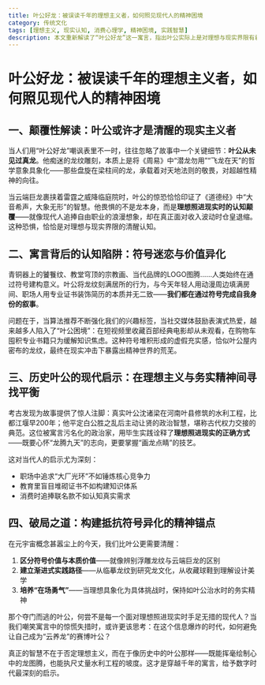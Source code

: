 ```yaml
---
title: 叶公好龙：被误读千年的理想主义者，如何照见现代人的精神困境
category: 传统文化
tags: [理想主义, 现实认知, 消费心理学, 精神困境, 实践智慧]
description: 本文重新解读了“叶公好龙”这一寓言，指出叶公实际上是对理想与现实界限有着清醒认知的现实主义者。文章探讨了现代社会中人们对符号价值的迷恋和由此产生的精神困境，如通过收藏而不使用来获得虚假的充实感。通过对历史人物叶公实际成就的分析，文章强调了理想主义与务实精神之间的平衡，并提出了区分符号价值与本质价值、建立渐进式实践路径以及培养面对挑战的勇气等破局之道。最终，本文提醒现代人在追求理想的道路上，应像叶公一样，既能怀抱高远志向，也能脚踏实地实现目标。
---
```

# 叶公好龙：被误读千年的理想主义者，如何照见现代人的精神困境  

## 一、颠覆性解读：叶公或许才是清醒的现实主义者  
当人们用“叶公好龙”嘲讽表里不一时，往往忽略了故事中一个关键细节：**叶公从未见过真龙**。他痴迷的龙纹雕刻，本质上是将《周易》中“潜龙勿用”“飞龙在天”的哲学意象具象化——那些盘旋在梁柱间的龙，承载着对天地法则的敬畏，对超越性精神的向往。  

当云端巨龙裹挟着雷霆之威降临庭院时，叶公的惊恐恰恰印证了《道德经》中“大音希声，大象无形”的智慧。他畏惧的不是龙本身，而是**理想照进现实时的认知颠覆**——就像现代人追捧自由职业的浪漫想象，却在真正面对收入波动时仓皇退缩。这种恐惧，恰恰是对理想与现实界限的清醒认知。  

## 二、寓言背后的认知陷阱：符号迷恋与价值异化  
青铜器上的饕餮纹、教堂穹顶的宗教画、当代品牌的LOGO图腾……人类始终在通过符号建构意义。叶公将龙纹刻满居所的行为，与今天年轻人用动漫周边填满房间、职场人用专业证书装饰简历的本质并无二致——**我们都在通过符号完成自我身份的叙事**。  

问题在于，当算法推荐不断强化我们的兴趣标签，当社交媒体鼓励表演式热爱，越来越多人陷入了“叶公困境”：在短视频里收藏百部经典电影却从未观看，在购物车囤积专业书籍只为缓解知识焦虑。这种符号堆积形成的虚假充实感，恰似叶公屋内密布的龙纹，最终在现实冲击下暴露出精神世界的荒芜。  

## 三、历史叶公的现代启示：在理想主义与务实精神间寻找平衡  
考古发现为故事提供了惊人注脚：真实叶公沈诸梁在河南叶县修筑的水利工程，比都江堰早200年；他平定白公胜之乱后主动让贤的政治智慧，堪称古代权力交接的典范。这位被寓言污名化的政治家，用毕生实践诠释了**理想照进现实的正确方式**——既要心怀“龙腾九天”的志向，更要掌握“画龙点睛”的技艺。  

这对当代人的启示尤为深刻：  
- 职场中追求“大厂光环”不如锤炼核心竞争力  
- 教育里盲目堆砌证书不如构建知识体系  
- 消费时追捧联名款不如认知真实需求  

## 四、破局之道：构建抵抗符号异化的精神锚点  
在元宇宙概念甚嚣尘上的今天，我们比叶公更需要清醒：  
1. **区分符号价值与本质价值**——就像辨别浮雕龙纹与云端巨龙的区别  
2. **建立渐进式实践路径**——从临摹龙纹到研究龙文化，从收藏球鞋到理解设计美学  
3. **培养“在场勇气”**——当理想具象化为具体挑战时，保持如叶公治水时的务实精神  

那个夺门而逃的叶公，何尝不是每一个面对理想照进现实时手足无措的现代人？当我们嘲笑寓言中的惊慌失措时，或许更该思考：在这个信息爆炸的时代，如何避免让自己成为“云养龙”的赛博叶公？  

真正的智慧不在于否定理想主义，而在于像历史中的叶公那样——既能挥毫绘制心中的龙图腾，也能执尺丈量水利工程的坡度。这才是穿越千年的寓言，给予数字时代最深刻的启示。
